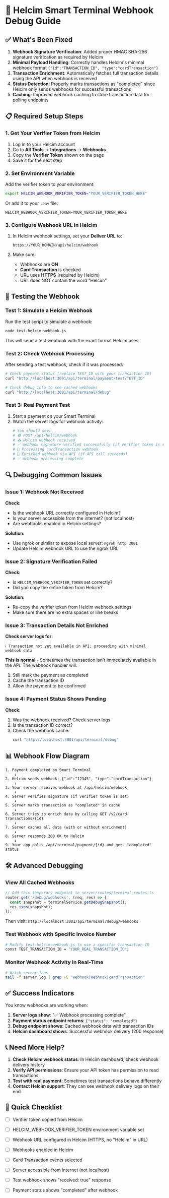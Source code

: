 # 🔧 Helcim Smart Terminal Webhook Debug Guide

## ✅ What's Been Fixed

1. **Webhook Signature Verification**: Added proper HMAC SHA-256 signature verification as required by Helcim
2. **Minimal Payload Handling**: Correctly handles Helcim's minimal webhook format `{"id":"TRANSACTION_ID", "type":"cardTransaction"}`
3. **Transaction Enrichment**: Automatically fetches full transaction details using the API when webhook is received
4. **Status Detection**: Properly marks transactions as "completed" since Helcim only sends webhooks for successful transactions
5. **Caching**: Improved webhook caching to store transaction data for polling endpoints

## 📋 Required Setup Steps

### 1. Get Your Verifier Token from Helcim

1. Log in to your Helcim account
2. Go to **All Tools** → **Integrations** → **Webhooks**
3. Copy the **Verifier Token** shown on the page
4. Save it for the next step

### 2. Set Environment Variable

Add the verifier token to your environment:

```bash
export HELCIM_WEBHOOK_VERIFIER_TOKEN="YOUR_VERIFIER_TOKEN_HERE"
```

Or add it to your `.env` file:
```
HELCIM_WEBHOOK_VERIFIER_TOKEN=YOUR_VERIFIER_TOKEN_HERE
```

### 3. Configure Webhook URL in Helcim

1. In Helcim webhook settings, set your **Deliver URL** to:
   ```
   https://YOUR_DOMAIN/api/helcim/webhook
   ```
   
2. Make sure:
   - Webhooks are **ON**
   - **Card Transaction** is checked
   - URL uses **HTTPS** (required by Helcim)
   - URL does NOT contain the word "Helcim"

## 🧪 Testing the Webhook

### Test 1: Simulate a Helcim Webhook

Run the test script to simulate a webhook:

```bash
node test-helcim-webhook.js
```

This will send a test webhook with the exact format Helcim uses.

### Test 2: Check Webhook Processing

After sending a test webhook, check if it was processed:

```bash
# Check payment status (replace TEST_ID with your transaction ID)
curl "http://localhost:3001/api/terminal/payment/test/TEST_ID"

# Check debug info to see cached webhooks
curl "http://localhost:3001/api/terminal/debug"
```

### Test 3: Real Payment Test

1. Start a payment on your Smart Terminal
2. Watch the server logs for webhook activity:
   ```bash
   # You should see:
   # 🟢 POST /api/helcim/webhook
   # 📥 Helcim webhook received
   # ✅ Webhook signature verified successfully (if verifier token is set)
   # 🎯 Processing cardTransaction webhook
   # 🧩 Enriched webhook via API (if API call succeeds)
   # ✅ Webhook processing complete
   ```

## 🔍 Debugging Common Issues

### Issue 1: Webhook Not Received

**Check:**
- Is the webhook URL correctly configured in Helcim?
- Is your server accessible from the internet? (not localhost)
- Are webhooks enabled in Helcim settings?

**Solution:**
- Use ngrok or similar to expose local server: `ngrok http 3001`
- Update Helcim webhook URL to use the ngrok URL

### Issue 2: Signature Verification Failed

**Check:**
- Is `HELCIM_WEBHOOK_VERIFIER_TOKEN` set correctly?
- Did you copy the entire token from Helcim?

**Solution:**
- Re-copy the verifier token from Helcim webhook settings
- Make sure there are no extra spaces or line breaks

### Issue 3: Transaction Details Not Enriched

**Check server logs for:**
```
ℹ️ Transaction not yet available in API; proceeding with minimal webhook data
```

**This is normal** - Sometimes the transaction isn't immediately available in the API. The webhook handler will:
1. Still mark the payment as completed
2. Cache the transaction ID
3. Allow the payment to be confirmed

### Issue 4: Payment Status Shows Pending

**Check:**
1. Was the webhook received? Check server logs
2. Is the transaction ID correct?
3. Check the webhook cache:
   ```bash
   curl "http://localhost:3001/api/terminal/debug"
   ```

## 📊 Webhook Flow Diagram

```
1. Payment completed on Smart Terminal
    ↓
2. Helcim sends webhook: {"id":"12345", "type":"cardTransaction"}
    ↓
3. Your server receives webhook at /api/helcim/webhook
    ↓
4. Server verifies signature (if verifier token is set)
    ↓
5. Server marks transaction as "completed" in cache
    ↓
6. Server tries to enrich data by calling GET /v2/card-transactions/{id}
    ↓
7. Server caches all data (with or without enrichment)
    ↓
8. Server responds 200 OK to Helcim
    ↓
9. Your app polls /api/terminal/payment/{id} and gets "completed" status
```

## 🛠️ Advanced Debugging

### View All Cached Webhooks

```javascript
// Add this temporary endpoint to server/routes/terminal-routes.ts
router.get('/debug/webhooks', (req, res) => {
  const snapshot = terminalService.getDebugSnapshot();
  res.json(snapshot);
});
```

Then visit: `http://localhost:3001/api/terminal/debug/webhooks`

### Test Webhook with Specific Invoice Number

```bash
# Modify test-helcim-webhook.js to use a specific transaction ID
const TEST_TRANSACTION_ID = 'YOUR_REAL_TRANSACTION_ID';
```

### Monitor Webhook Activity in Real-Time

```bash
# Watch server logs
tail -f server.log | grep -E "webhook|Webhook|cardTransaction"
```

## ✅ Success Indicators

You know webhooks are working when:

1. **Server logs show**: "✅ Webhook processing complete"
2. **Payment status endpoint returns**: `{"status": "completed"}`
3. **Debug endpoint shows**: Cached webhook data with transaction IDs
4. **Helcim dashboard shows**: Successful webhook delivery (200 response)

## 📞 Need More Help?

1. **Check Helcim webhook status**: In Helcim dashboard, check webhook delivery history
2. **Verify API permissions**: Ensure your API token has permission to read transactions
3. **Test with real payment**: Sometimes test transactions behave differently
4. **Contact Helcim support**: They can see webhook delivery logs on their end

## 🎯 Quick Checklist

- [ ] Verifier token copied from Helcim
- [ ] HELCIM_WEBHOOK_VERIFIER_TOKEN environment variable set
- [ ] Webhook URL configured in Helcim (HTTPS, no "Helcim" in URL)
- [ ] Webhooks enabled in Helcim
- [ ] Card Transaction events selected
- [ ] Server accessible from internet (not localhost)
- [ ] Test webhook shows "received: true" response
- [ ] Payment status shows "completed" after webhook

